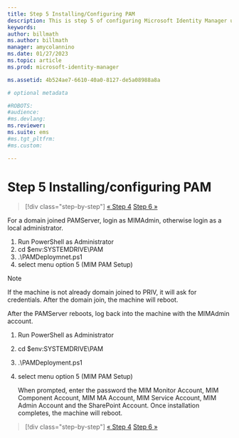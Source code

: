 ```yaml
---
title: Step 5 Installing/Configuring PAM
description: This is step 5 of configuring Microsoft Identity Manager using scripts and it covers the deployment steps on the PAM server.
keywords:
author: billmath
ms.author: billmath
manager: amycolannino
ms.date: 01/27/2023
ms.topic: article
ms.prod: microsoft-identity-manager

ms.assetid: 4b524ae7-6610-40a0-8127-de5a08988a8a

# optional metadata

#ROBOTS:
#audience:
#ms.devlang:
ms.reviewer:
ms.suite: ems
#ms.tgt_pltfrm:
#ms.custom:

---
```

# Step 5 Installing/configuring PAM

> [!div class="step-by-step"]
> [« Step 4](sp1-step4-configuring-sharepoint.md)
> [Step 6 »](sp1-step6-setup-pam-trust.md)

For a domain joined PAMServer, login as MIMAdmin, otherwise login as a local administrator.
1. Run PowerShell as Administrator
2. cd $env:SYSTEMDRIVE\PAM
3. .\PAMDeploymnet.ps1
4. select menu option 5 (MIM PAM Setup)

>[!NOTE]
>If the machine is not already domain joined to PRIV, it will ask for credentials. After the domain join, the machine will reboot.

After the PAMServer reboots, log back into the machine with the MIMAdmin account.

1. Run PowerShell as Administrator
2. cd $env:SYSTEMDRIVE\PAM
3. .\PAMDeployment.ps1
4. select menu option 5 (MIM PAM Setup)

   When prompted, enter the password the MIM Monitor Account, MIM Component Account, MIM MA Account, MIM Service Account, MIM Admin Account and the SharePoint Account.
   Once installation completes, the machine will reboot.

> [!div class="step-by-step"]
> [« Step 4](sp1-step4-configuring-sharepoint.md)
> [Step 6 »](sp1-step6-setup-pam-trust.md)
